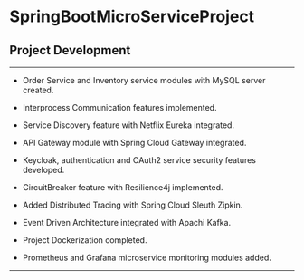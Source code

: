 # SpringBootMicroServiceProject

## Project Development

---

- Order Service and Inventory service modules with MySQL server created.

- Interprocess Communication features implemented.

- Service Discovery feature with Netflix Eureka integrated.

- API Gateway module with Spring Cloud Gateway integrated.

- Keycloak, authentication and OAuth2 service security features developed.

- CircuitBreaker feature with Resilience4j implemented.

- Added Distributed Tracing with Spring Cloud Sleuth Zipkin.

- Event Driven Architecture integrated with Apachi Kafka.

- Project Dockerization completed.

- Prometheus and Grafana microservice monitoring modules added.

---

